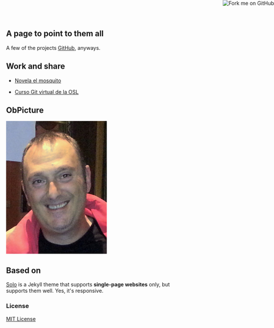 ## A page to point to them all

A few of the projects [GitHub](https://github.com/Makova), anyways.

## Work and share

* [Novela el mosquito](https://github.com/Makova/mosquito)
 
* [Curso Git virtual de la OSL](https://github.com/oslugr/curso-git)

## ObPicture

![Manu Cogolludo](makova.jpg)

## Based on

[Solo](http://chibicode.github.io/solo) is a Jekyll theme that supports **single-page websites** only, but supports them well. Yes, it's responsive.

### License

[MIT License](http://chibicode.mit-license.org/)

<a href="https://github.com/Makova/makova.github.io"><img style="position: absolute; top: 0; right: 0; border: 0;" src="https://s3.amazonaws.com/github/ribbons/forkme_right_darkblue_121621.png" alt="Fork me on GitHub"></a>
